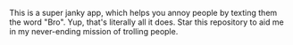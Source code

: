 This is a super janky app, which helps you annoy people by texting them the word "Bro". Yup, that's literally all it does. Star this repository to aid me in my never-ending mission of trolling people.
